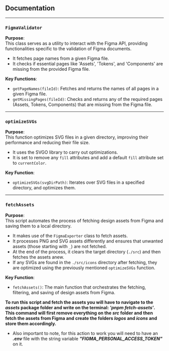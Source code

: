 ## Documentation

---

### `FigmaValidator`

**Purpose**:  
This class serves as a utility to interact with the Figma API, providing functionalities specific to the validation of Figma documents.

- It fetches page names from a given Figma file.
- It checks if essential pages like 'Assets', 'Tokens', and 'Components' are missing from the provided Figma file.

**Key Functions**:

- `getPageNames(fileId)`: Fetches and returns the names of all pages in a given Figma file.
- `getMissingPages(fileId)`: Checks and returns any of the required pages (Assets, Tokens, Components) that are missing from the Figma file.

---

### `optimizeSVGs`

**Purpose**:  
This function optimizes SVG files in a given directory, improving their performance and reducing their file size.

- It uses the SVGO library to carry out optimizations.
- It is set to remove any `fill` attributes and add a default `fill` attribute set to `currentColor`.

**Key Function**:

- `optimizeSVGs(svgDirPath)`: Iterates over SVG files in a specified directory, and optimizes them.

---

### `fetchAssets`

**Purpose**:  
This script automates the process of fetching design assets from Figma and saving them to a local directory.

- It makes use of the `FigmaExporter` class to fetch assets.
- It processes PNG and SVG assets differently and ensures that unwanted assets (those starting with `_`) are not fetched.
- At the end of the process, it clears the target directory (`./src`) and then fetches the assets anew.
- If any SVGs are found in the `./src/icons` directory after fetching, they are optimized using the previously mentioned `optimizeSVGs` function.

**Key Function**:

- `fetchAssets()`: The main function that orchestrates the fetching, filtering, and saving of design assets from Figma.

**To run this script and fetch the assets you will have to navigate to the *assets* package folder and write on the terminal: *'pnpm fetch-assets'*. This command will first remove everything on the *src* folder and then fetch the assets from Figma and create the folders *logos* and *icons* and store them accordingly.**

- Also important to note, for this action to work you will need to have an ***.env*** file with the string variable ***"FIGMA_PERSONAL_ACCESS_TOKEN"*** on it.
